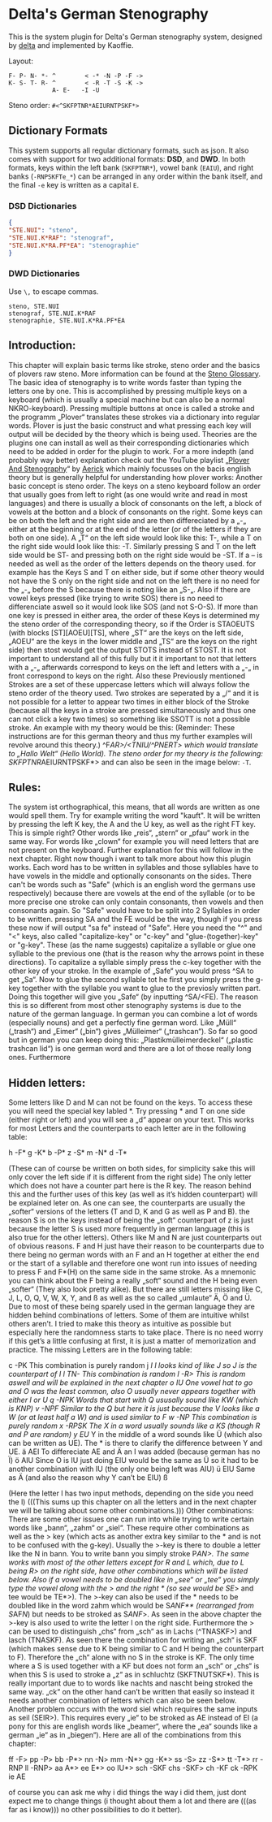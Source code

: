 # Delta's German Stenography

This is the system plugin for Delta's German stenography system, designed by [delta](https://github.com/YAMEROOOO) and implemented by Kaoffie.

Layout: 
```
F- P- N- *- ^        < -* -N -P -F ->
K- S- T- R- ^        < -R -T -S -K ->
            A- E-   -I -U
```

Steno order: `#<^SKFPTNR*AEIURNTPSKF*>`

## Dictionary Formats

This system supports all regular dictionary formats, such as json. It also comes with support for two additional formats: **DSD**, and **DWD**. In both formats, keys within the left bank (`SKFPTNR*`), vowel bank (`EAIU`), and right banks (`-RNPSKFTe_*`) can be arranged in any order within the bank itself, and the final `-e` key is written as a capital `E`.


### DSD Dictionaries

```json
{
"STE.NUI": "steno",
"STE.NUI.K*RAF": "stenograf",
"STE.NUI.K*RA.PF*EA": "stenographie"
}
```

### DWD Dictionaries

Use `\,` to escape commas.

```
steno, STE.NUI
stenograf, STE.NUI.K*RAF
stenographie, STE.NUI.K*RA.PF*EA
```

## Introduction:
This chapter will explain basic terms like stroke, steno order and the basics of plovers raw steno. More information can be found at the [Steno Glossary](https://github.com/openstenoproject/plover/wiki/Glossary). The basic idea of stenography is to write words faster than typing the letters one by one. This is accomplished by pressing multiple keys on a keyboard (which is usually a special machine but can also be a normal NKRO-keyboard). Pressing multiple buttons at once is called a stroke and the programm „Plover“ translates these strokes via a dictionary into regular words. Plover is just the basic construct and what pressing each key will output will be decided by the theory which is being used. Theories are the plugins one can install as well as their corresponding dictionaries which need to be added in order for the plugin to work. For a more indepth (and probably way better) explanation check out the YouTube playlist „[Plover And Stenography](https://www.youtube.com/playlist?list=PLatiIGGUmVcvXHf-uiScllH33-mY_Lc1_)“ by [Aerick](https://github.com/aerickt) which mainly focusses on the bacis english theory but is generally helpful for understanding how plover works: 
Another basic concept is steno order. The keys on a steno keyboard follow an order that usually goes from left to right (as one would write and read in most languages) and there is usually a block of consonants on the left, a block of vowels at the botton and a block of consonants on the right. Some keys can be on both the left and the right side and are then differeciated by a „-„ either at the beginning or at the end of the letter (or of the letters if they are both on one side). A „T“ on the left side would look like this: T-, while a T on the right side would look like this: -T. Similarly pressing S and T on the left side would be ST- and pressing both on the right side would be -ST. If a – is needed as well as the order of the letters depends on the theory used. for example has the Keys S and T on either side, but if some other theory would not have the S only on the right side and not on the left there is no need for the „-„ before the S because there is noting like an „S-„. Also if there are vowel keys pressed (like trying to write SOS) there is no need to differenciate aswell so it would look like SOS (and not S-O-S). If more than one key is pressed in either area, the order of these Keys is determined my the steno order of the corresponding theory, so if the Order is STAOEUTS (with blocks [ST][AOEU][TS], where „ST“ are the keys on the left side, „AOEU“ are the keys in the lower middle and „TS“ are the keys on the right side) then stost would get the output STOTS instead of STOST. It is not important to understand all of this fully but it it important to not that letters with a „-„ afterwards correspond to keys on the left and letters with a „-„ in front correspond to keys on the right. Also these Previously mentioned Strokes are a set of these uppercase letters which will always follow the steno order of the theory used. Two strokes are seperated by a „/“ and it is not possible for a letter to appear two times in either block of the Stroke (because all the keys in a stroke are pressed simultaneously and thus one can not click a key two times) so something like SSOTT is not a possible stroke.
An example with my theory would be this:
(Reminder: These instructions are for this german theory and thus my further examples will revolve around this theory.)
^F*AR>/<TNIU/^PNERT> which would translate to „Hallo Welt“ (Hello World).
The steno order for my theory is the following:
SKFPTNR*AEIURNTPSKF*> and can also be seen in the image below:
`-T`. 

## Rules:
The system ist orthographical, this means, that all words are written as one would spell them. Try for example writing the word "kauft". It will be written by pressing the left K key, the A and the U key, as well as the right FT key. This is simple right? Other words like „reis“, „stern“ or „pfau“ work in the same way. For words like „clown“ for example you will need letters that are not present on the keyboard. Further explanation for this will follow in the next chapter. Right now though i want to talk more about how this plugin works. Each word has to be written in syllables and those syllables have to have vowels in the middle and optionally consonants on the sides. There can't be words such as "Safe" (which is an english word the germans use respectively) because there are vowels at the end of the syllable (or to be more precise one stroke can only contain consonants, then vowels and then consonants again. So "Safe" would have to be split into 2 Syllables in order to be written. pressing SA and the FE would be the way, though if you press these now if will output "sa fe" instead of "Safe". Here you need the "^" and "<" keys, also called "capitalize-key" or "c-key" and "glue-(together)-key" or "g-key". These (as the name suggests) capitalize a syllable or glue one syllable to the previous one (that is the reason why the arrows point in these directions). To capitalize a syllable simply press the c-key together with the other key of your stroke. In the example of „Safe“ you would press ^SA to get „Sa“. Now to glue the second syllable tot he first you simply press the g-key together with the syllable you want to glue to the previosly written part. Doing this together will give you „Safe“ (by inputting ^SA/<FE).
The reason this is so different from most other stenography systems is due to the nature of the german language. In german you can combine a lot of words (especially nouns) and get a perfectly fine german word. Like „Müll“ („trash“) and „Eimer“ („bin“) gives „Mülleimer“ („trashcan“). So far so good but in german you can keep doing this: „Plastikmülleimerdeckel“ („plastic trashcan lid“) is one german word and there are a lot of those really long ones. Furthermore 

## Hidden letters:
Some letters like D and M can not be found on the keys. To access these you will need the special key labled *. Try pressing * and T on one side (either right or left) and you will see a „d“ appear on your text. This works for most Letters and the counterparts to each letter are in the following table:

h	-F*
g	-K*
b	-P*
z	-S*
m	-N*
d	-T*

(These can of course be written on both sides, for simplicity sake this will only cover the left side if it is different from the right side)
The only letter which does not have a counter part here is the R key. The reason behind this and the further uses of this key (as well as it’s hidden counterpart) will be explained leter on.
As one can see, the counterparts are usually the „softer“ versions of the letters (T and D, K and G as well as P and B). the reason S is on the keys instead of being the „soft“ counterpart of z is just because the letter S is used more frequently in german language (this is also true for the other letters). Others like M and N are just counterparts out of obvious reasons. F and H just have their reason to be counterparts due to there being no german words with an F and an H together at either the end or the start of a syllable and therefore one wont run into issues of needing to press F and F*(H) on the same side in the same stroke. As a mnemonic you can think about the F being a really „soft“ sound and the H being even „softer“ (They also look pretty alike).
But there are still letters missing like C, J, L, O, Q, V, W, X, Y, and ß as well as the so called „umlaute“ Ä, Ö and Ü. Due to most of these being sparely used in the german language they are hidden behind combinations of letters. Some of them are intuitive whilst others aren’t. I tried to make this theory as intuitive as possible but especially here the randomness starts to take place. There is no need worry if this get’s a little confusing at first, it is just a matter of memorization and practice. The missing Letters are in the following table:



c	-PK	This combination is purely random 
j	*I	I looks kind of like J so J is the counterpart of I
l	TN-	This combination is random
l	-R>	This is random aswell and will be explained in the next chapter
o	IU	One vowel hat to go and O was the least common, also O usually never appears together with either I or U
q	-NPK	Words that start with Q ususally sound like KW (which is KNP)
v	-NPF	Similar to the Q but here it is just because the V looks like a W (or at least half a W) and is used similar to F
w	-NP	This combination is purely random
x	-RPSK	The X in a word usually sounds like a KS (though R and P are random)
y	EU*	Y in the middle of a word sounds like Ü (which also can be written as UE). The * is there to clarify the difference between Y and UE.
ä	AEI	To differeciate AE and Ä an I was added (because german has no Ï)
ö	AIU	Since O is IU just doing EIU would be the same as Ü so it had to be another combination with IU (the only one being left was AIU)
ü	EIU	Same as Ä (and also the reason why Y can’t be EIU)
ß		
 
(Here the letter l has two input methods, depending on the side you need the l)
(((This sums up this chapter on all the letters and in the next chapter we will be talking about some other combinations.)))
Other combinations:
There are some other issues one can run into while trying to write certain words like „bann“, „zahm“ or „siel“. These require other combinations as well as the > key (which acts as another extra key similar to the * and is not to be confused with the g-key). Usually the >-key is there to double a letter like the N in bann. You to write bann you simply stroke P*AN>. The same works with most of the other letters except for R and L which, due to L being R> on the right side, have other combinations which will be listed below. Also if a vowel needs to be doubled like in „see“ or „tee“ you simply type the vowel along with the > and the right * (so see would be SE*> and tee would be TE*>). The >-key can also be used if the * needs to be doubled like in the word zahm which would be S*ANF** (rearranged from S*AF*N*) but needs to be stroked as S*ANF*>. As seen in the above chapter the >-key is also used to write the letter l on the right side. Furthermore the > can be used to distinguish „chs“ from „sch“ as in Lachs (^TNASKF>) and lasch (TNASKF). As seen there the combination for writing an „sch“ is SKF (which makes sense due to K being similar to C and H being the counterpart to F). Therefore the „ch“ alone with no S in the stroke is KF. The only time where a S is used together with a KF but does not form an „sch“ or „chs“ is when this S is used to stroke a „z“ as in schluchtz (SKFTNUTSKF*). This is really important due to to words like nachts and nascht being stroked the same way. „ck“ on the other hand can’t be written that easily so instead it needs another combination of letters which can also be seen below.
Another problem occurs with the word siel which requires the same inputs as seil (SEIR>). This requires every „ie“ to be stroked as AE instead of EI (a pony for this are english words like „beamer“, where the „ea“ sounds like a german „ie“ as in „biegen“).
Here are all of the combinations from this chapter:
 
ff	-F>
pp	-P>
bb	-P*>
nn	-N>
mm	-N*>
gg	-K*>
ss	-S>
zz	-S*>
tt	-T*>
rr	-RNP
ll	-RNP>
aa	A*>
ee	E*>
oo	IU*>
sch	-SKF
chs	-SKF>
ch	-KF
ck	-RPK
ie	AE

of course you can ask me why i did things the way i did them, just dont expect me to change things (i thought about them a lot and there are (((as far as i know))) no other possibilities to do it better).
